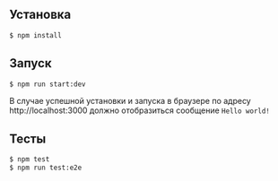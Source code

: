 ## Установка
```bash
$ npm install
```

## Запуск
```bash
$ npm run start:dev
```
В случае успешной установки и запуска в браузере по адресу http://localhost:3000 должно отобразиться сообщение `Hello world!`

## Тесты
```bash
$ npm test
$ npm run test:e2e
```